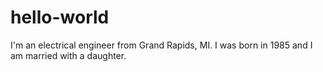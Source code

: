 # hello-world
I'm an electrical engineer from Grand Rapids, MI. I was born in 1985 and I am married with a daughter.
